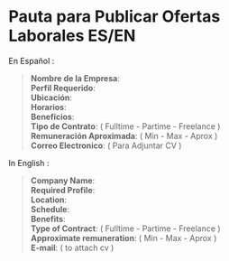 # Pauta para Publicar Ofertas Laborales ES/EN

En Español : 
>**Nombre de la Empresa**:                                                                                                      
>**Perfil Requerido**:                                                                                                          
>**Ubicación**:                                                                                                                 
>**Horarios**:                                                                                                                  
>**Beneficios**:                                                                                                                
>**Tipo de Contrato**: ( Fulltime - Partime - Freelance )                                                                       
>**Remuneración Aproximada**: ( Min - Max - Aprox )                                                                             
>**Correo Electronico**: ( Para Adjuntar CV )                                                                                   

In English : 
>**Company Name**:                                                                                                      
>**Required Profile**:                                                                                                          
>**Location**:                                                                                                                 
>**Schedule**:                                                                                                                  
>**Benefits**:                                                                                                                
>**Type of Contract**: ( Fulltime - Partime - Freelance )                                                                       
>**Approximate remuneration**: ( Min - Max - Aprox )                                                                             
>**E-mail**: ( to attach cv )          
